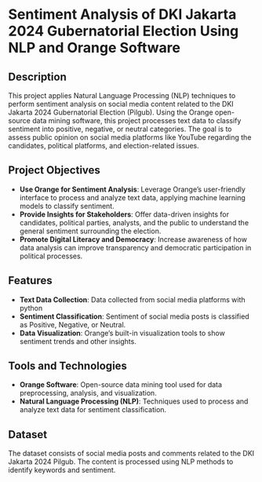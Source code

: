 # Sentiment Analysis of DKI Jakarta 2024 Gubernatorial Election Using NLP and Orange Software

## Description

This project applies Natural Language Processing (NLP) techniques to perform sentiment analysis on social media content related to the DKI Jakarta 2024 Gubernatorial Election (Pilgub). Using the Orange open-source data mining software, this project processes text data to classify sentiment into positive, negative, or neutral categories. The goal is to assess public opinion on social media platforms like YouTube regarding the candidates, political platforms, and election-related issues.

## Project Objectives

- **Use Orange for Sentiment Analysis**: Leverage Orange’s user-friendly interface to process and analyze text data, applying machine learning models to classify sentiment.
- **Provide Insights for Stakeholders**: Offer data-driven insights for candidates, political parties, analysts, and the public to understand the general sentiment surrounding the election.
- **Promote Digital Literacy and Democracy**: Increase awareness of how data analysis can improve transparency and democratic participation in political processes.

## Features

- **Text Data Collection**: Data collected from social media platforms with python
- **Sentiment Classification**: Sentiment of social media posts is classified as Positive, Negative, or Neutral.
- **Data Visualization**: Orange’s built-in visualization tools to show sentiment trends and other insights.

## Tools and Technologies

- **Orange Software**: Open-source data mining tool used for data preprocessing, analysis, and visualization.
- **Natural Language Processing (NLP)**: Techniques used to process and analyze text data for sentiment classification.

## Dataset

The dataset consists of social media posts and comments related to the DKI Jakarta 2024 Pilgub. The content is processed using NLP methods to identify keywords and sentiment.
